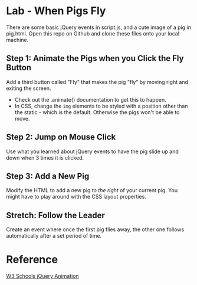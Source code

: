 
# Lab - When Pigs Fly
There are some basic jQuery events in script.js, and a cute image of a pig in pig.html. Open this repo on Github and clone these files onto your local machine.

## Step 1: Animate the Pigs when you Click the Fly Button
Add a third button called "Fly" that makes the pig "fly" by moving right and exiting the screen.
* Check out the .animate() documentation to get this to happen.
* In CSS, change the `img` elements to be styled with a position other than the static - which is the default. Otherwise the pigs won't be able to move.


## Step 2: Jump on Mouse Click
Use what you learned about jQuery events to have the pig slide up and down when 3 times it is clicked.

## Step 3: Add a New Pig
Modify the HTML to add a new pig *to the right* of your current pig. You might have to play around with the CSS layout properties.

## **Stretch:** Follow the Leader
Create an event where once the first pig flies away, the other one follows automatically after a set period of time.

# Reference
[W3 Schools jQuery Animation](http://www.w3schools.com/jquery/jquery_animate.asp)
